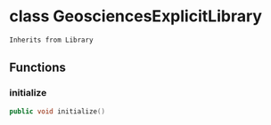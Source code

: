 # class GeosciencesExplicitLibrary


```cpp
Inherits from Library
```



## Functions

### initialize

```cpp
public void initialize()
```




